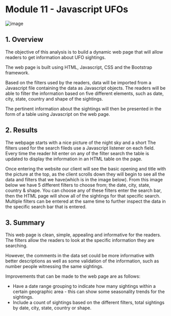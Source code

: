 # Module 11 - Javascript UFOs
![image](https://user-images.githubusercontent.com/82583576/125167989-46c80600-e171-11eb-886d-caede57b4c50.png)

## **1. Overview**
The objective of this analysis is to build a dynamic web page that will allow readers to get information about UFO sightings. 

The web page is built using HTML, Javascript, CSS and the Bootstrap framework. 

Based on the filters used by the readers, data will be imported from a Javascript file containing the data as Javascript objects. The readers will be able to filter the information based on five different elements, such as date, city, state, country and shape of the sightings.

The pertinent information about the sightings will then be presented in the form of a table using Javascript on the web page.

## **2. Results**

The webpage starts with a nice picture of the night sky and a short 
The filters used for the search fileds use a Javascript listener on each field. Every time the reader hit enter on any of the filter search the table is updated to display the information in an HTML table on the page.


Once entering the website our client will see the basic opening and title with the picture at the top, as the client scrolls down they will begin to see all the data and filters that we have(which is in the image below). From this image below we have 5 different filters to choose from; the date, city, state, country & shape. You can choose any of these filters enter the search bar, then the HTML page will show all of the sightings for that specific search. Multiple filters can be entered at the same time to further inspect the data in the specific search bar that is entered.

## **3. Summary**

This web page is clean, simple, appealing and informative for the readers. The filters allow the readers to look at the specific information they are searching.

However, the comments in the data set could be more informative with better descriptions as well as some validation of the information, such as number people witnessing the same sightings.

Improvements that can be made to the web page are as follows:
-   Have a date range grouping to indicate how many sightings within a certain geographic area - this can show some seasonality trends for the sightings.
-   Include a count of sightings based on the different filters, total sightings by date, city, state, country or shape.
